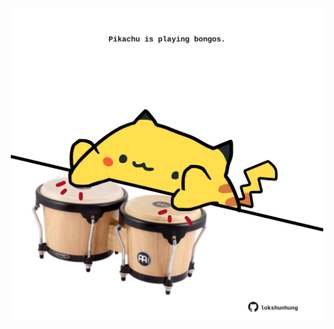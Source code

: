 <!-- built at 26/08/2021, 07:01:55 UTC -->
<p align="center">
  <img width="500" height="500" src="./ReadmeImage.svg">
</p>
